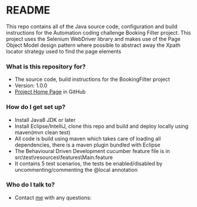# README #

This repo contains all of the Java source code, configuration and build instructions for the Automation coding challenge Booking Filter project. 
This project uses the Selenium WebDriver library and makes use of the Page Object Model design pattern where possible to abstract away the Xpath locator strategy used to find the page elements

### What is this repository for? ###

* The source code, build instructions for the BookingFilter project
* Version: 1.0.0
* [Project Home Page](https://github.com/noelphylan/automation-coding-challenge) in GitHub


### How do I get set up? ###

* Install Java8 JDK or later
* Install Eclipse/IntelliJ, clone this repo and build and deploy locally using maven(mvn clean test)
* All code is build using maven which takes care of loading all dependencies, there is a maven plugin bundled with Eclipse
* The Behavioural Driven Development cucumber feature file is in src\test\resources\features\Main.feature
* It contains 5 test scenarios, the tests be enabled/disabled by uncommenting/commenting the @local
  annotation


### Who do I talk to? ###

* Contact [me](mailto:noel.phylan@gmail.com) with any questions:

